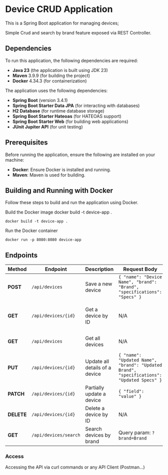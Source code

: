 # Device CRUD Application

This is a Spring Boot application for managing devices;

Simple Crud and search by brand feature exposed via REST Controller.

## Dependencies

To run this application, the following dependencies are required:

- **Java 23** (the application is built using JDK 23)
- **Maven** 3.9.9 (for building the project)
- **Docker** 4.34.3 (for containerization)

The application uses the following dependencies:

- **Spring Boot** (version 3.4.1)
- **Spring Boot Starter Data JPA** (for interacting with databases)
- **H2 Database** (for runtime database storage)
- **Spring Boot Starter Hateoas** (for HATEOAS support)
- **Spring Boot Starter Web** (for building web applications)
- **JUnit Jupiter API** (for unit testing)

## Prerequisites

Before running the application, ensure the following are installed on your machine:

- **Docker**: Ensure Docker is installed and running.
- **Maven**: Maven is used for building.

## Building and Running with Docker

Follow these steps to build and run the application using Docker.

Build the Docker image
docker build -t device-app .

```
docker build -t device-app .
```

Run the Docker container

```
docker run -p 8080:8080 device-app
```

## Endpoints

| **Method** | **Endpoint**          | **Description**                | **Request Body**                                                                          | **Response**                              |
|------------|-----------------------|--------------------------------|-------------------------------------------------------------------------------------------|-------------------------------------------|
| **POST**   | `/api/devices`        | Save a new device              | `{ "name": "Device Name", "brand": "Brand", "specifications": "Specs" }`                  | `201 Created`: Saved device.              |
| **GET**    | `/api/devices/{id}`   | Get a device by ID             | N/A                                                                                       | `200 OK`: Device details, `404 Not Found` |
| **GET**    | `/api/devices`        | Get all devices                | N/A                                                                                       | `200 OK`: List of devices.                |
| **PUT**    | `/api/devices/{id}`   | Update all details of a device | `{ "name": "Updated Name", "brand": "Updated Brand", "specifications": "Updated Specs" }` | `200 OK`: Updated device.                 |
| **PATCH**  | `/api/devices/{id}`   | Partially update a device      | `{ "field": "value" }`                                                                    | `200 OK`: Updated device.                 |
| **DELETE** | `/api/devices/{id}`   | Delete a device by ID          | N/A                                                                                       | `204 No Content`: Deleted.                |
| **GET**    | `/api/devices/search` | Search devices by brand        | Query param: `?brand=Brand`                                                               | `200 OK`: List of devices.                |


### Access
Accessing the API via curl commands or any API Client (Postman...)